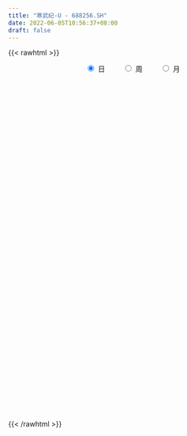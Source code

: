 ```yaml
---
title: "寒武纪-U - 688256.SH"
date: 2022-06-05T10:56:37+08:00
draft: false
---
```

{{< rawhtml >}}
    <div style="text-align: center">
        <label style="padding: 1rem;"><input style="margin-right: .5rem" type="radio" name="period" value="D" checked onclick="period_change(this)">日</label>
        <label style="padding: 1rem;"><input style="margin-right: .5rem" type="radio" name="period" value="W" onclick="period_change(this)">周</label>
        <label style="padding: 1rem;"><input style="margin-right: .5rem" type="radio" name="period" value="M" onclick="period_change(this)">月</label>
    </div>
    <div id="chart" style="height: 700px;"></div> 
    <script type="text/javascript">
        const D_v = [242376.13,175848.95,127018.27,99202.07,113852.55,83388.69,59775.62,54732.6,61808.75,56294.13,69721.66,59089.43,40822.17,50131.07,48537.51,25177.23,22435.43,20281.45,17440.22,16535.98,20562.19,18394.68,19689.58,16340.59,10811.1,20422.84,26476.56,39256.19,32637.07,35135.09,22032.73,15941.61,14696.48,25847.63,34315.03,28282.12,14651.81,22428.34,14548.94,13741.64,15502.97,21914.87,14205.41,30093.37,16299.83,14331.84,10238.86,13194.98,11288.01,8240.78,10276.27,8755.55,6035.38,6987.62,20653.51,12733.04,9564.48,14965.6,12265.07,35739.09,20336.31,25549.78,22442.38,21282.52,12594.69,29218.81,20885.9,17467.69,30452.77,20267.38,20357.23,20865.95,14508.13,23664.22,37004.45,24907.11,18596.47,10089.85,10575.1,15178.48,13862.72,8903.85,7527.89,6598.06,7563.93,8907.71,7338.4,9455.16,6676.04,9071.11,6502.92,11446.97,8249.22,6733.02,6808.11,14693.93,8341.08,6805.22,11217.08,6873.12,5062.69,6474.82,9600.64,7365.11,7971.58,7143.12,8206.54,7530.1,11791.43,18505.11,9415.27,8466.97,9879.86,8975.63,14799.82,10384.67,10810.15,6876.13,13277.75,8258.78,11165.22,28150.53,17419.43,11489.81,14257.5,21516.68,51861.83,27149.13,35698.44,27876.97,19001.47,14777.43,22357.75,12075.2,10891.43,10165.71,12687.37,7471.98,7839.64,10939.78,9540.7,11837.36,7091.91,9428.76,6409.66,7937.49,9471.13,10321.04,18326.65,11013.93,10234.37,7532.58,9349.97,16893.26,17838.38,12536.68,12452.47,20553.02,13633.01,5164.81,6937.99,4843.78,5559.14,3880.41,5418.06,4048.75,2991.95,3404.49,4364.34,2779.87,2537.13,4725.95,6447.78,3961.93,3063.99,3830.48,5162.21,3964.95,3239.53,3212.51,11694.68,8124.13,7605.73,9763.14,5439.86,5179.69,4830.41,5820.32,18034.68,12279.83,8296.1,13945.23,8668.77,8068.21,7258.46,10834.72,5424.31,17452.16,8305.14,7256.76,6895.61,4390.48,5297.86,4269.58,5793.24,6893.05,6246.48,13064.66,8654.27,8777.05,22004.45,10849.44,7597.0,9614.28,10549.54,10551.17,7296.5,11972.69,11072.31,11627.86,11084.23,23019.45,13163.27,13589.2,11870.87,25905.08,25901.74,16825.9,13881.91,17869.96,19137.6,17038.62,14337.84,16949.81,17495.93,9247.95,12594.81,20588.38,15735.32,16456.9,14435.99,9370.24,9663.67,10021.47,40890.74,33505.8,47764.62,50170.08,37971.06,98684.43,48436.42,44103.79,40064.29,43810.34,30316.71,24911.65,78932.7,45131.63,30564.65,29458.74,19898.87,28336.38,34106.18,17343.29,21919.58,15468.85,14508.2,21193.01,20746.89,23921.36,15261.54,41502.95,14317.74,17221.45,23687.33,16226.39,12621.85,20776.52,17111.09,14536.77,17232.07,14064.85,20270.23,15098.06,13118.31,18888.85,12858.68,12023.97,17575.17,11369.7,12249.07,17794.15,11793.51,14957.66,11384.08,11767.55,8898.07,12740.26,15580.3,11460.78,13407.69,20127.42,13195.5,16347.45,18295.92,16237.72,17640.31,39894.87,26541.03,13747.79,19383.23,25363.3,19440.4,14065.02,52337.19,78345.7,33030.32,31017.08,22514.33,27458.78,35007.45,25037.11,23345.53,14378.06,22492.03,17857.11,29334.63,20776.2,97472.61,113968.53,53938.58,42782.74,56734.24,43774.1,38013.34,37664.81,22357.04,25166.91,41101.22,35631.57,77570.66,68019.23,55958.36,33332.11,25598.8,29060.74,37294.91,18551.93,18033.77,20587.15,23410.13,15951.51,15453.64,11593.02,21282.01,28565.28,69344.93,29375.3,21750.79,30394.83,15493.95,12512.97,10171.51,20880.99,22646.66,20547.16,20674.1,20486.21,14677.14,20372.02,22389.05,18887.04,8917.59,16277.36,14869.52,15096.64,14060.3,12176.38,10032.82,7952.97,10025.63,12166.03,12455.06,12530.13,17729.21,28478.51,17991.51,31095.09,23653.1,21718.22,11451.08,11863.37,10913.6,13796.07,55942.4,32391.37,36451.36,28912.64,20262.8,19017.64,12385.91,70702.97,39696.46,33391.41,19098.56,24664.73,17039.05,12603.52,14334.73,21622.43,15119.27,14050.29,11904.47,19414.44,16734.79,12820.62,18046.11,19449.58,18019.62,14889.95,14777.02,15021.61,22197.58,30077.71,16412.67,16283.28,17588.55,13820.23,26103.23,19901.32,22862.2,15866.3,18942.08,22621.37,15844.85,10617.44,14884.06,21983.67,18016.08,13131.29,19683.31,13872.97,13875.28,18294.91,15244.46,22374.74,24946.84,14959.72,19288.29,14361.26,23353.61,26399.91,28274.39,53911.99]
const D_histogram = [0.0,3.9311680912,6.6268334835,7.9768797768,6.947819069,4.2646641205,2.5870293623,1.5087259373,0.7832165167,0.6188509169,0.396675878,-0.7699646782,-1.4177797524,-1.38476398,-2.4105427738,-3.3099741048,-3.8247160978,-4.2362253847,-4.6494442256,-4.6843078522,-4.0725757976,-3.8231080145,-4.0182153325,-4.1586046316,-3.7928400532,-3.7898046577,-4.0611636432,-4.8422343883,-4.631040455,-4.7199573671,-4.7262883788,-4.3213076541,-3.9634665797,-3.2779452363,-2.2808500391,-2.1215201518,-1.9579248,-1.6375015636,-1.4181941438,-0.7931721396,-0.0481975958,0.8517187861,1.3407843644,2.1830960654,2.724795615,2.8181937928,2.6428985707,2.6993029649,2.2957661407,1.8866264578,1.2671227865,1.1867219411,1.0851604681,1.2737678402,2.0800953149,2.3988727064,2.316494484,2.2606015284,2.3090695638,2.994609823,3.3308687733,3.62656434,3.1927727434,2.320406706,1.5301285112,2.0953840524,2.1248345017,1.9888408594,2.0536036566,1.7938647394,1.5814925661,0.9723771951,0.8105618743,0.9912621187,1.5765764092,1.2765347055,0.4012030329,-0.0603014398,-0.4908147233,-1.1334871013,-1.6456724119,-1.9408095673,-1.9823690434,-2.0018838498,-1.9694487792,-1.7976412679,-1.7635579966,-1.8901460034,-1.7937891243,-1.4756945254,-1.1685004583,-0.6633225949,-0.419592536,-0.314539047,-0.1901527899,-0.4362604811,-0.6671182543,-0.7726869687,-0.4720670596,-0.4044279355,-0.3826941966,-0.418079917,-0.3498893406,-0.156376855,0.1626948665,0.1298291416,0.1394552339,-0.0165610799,-0.4302793318,-1.4276607948,-1.8891105167,-1.8049108188,-1.2654133245,-0.7588642861,-0.0061445102,0.3368443082,0.1490032682,0.2812377372,0.760316957,1.0834147922,1.1023541185,1.7465662685,1.8036253264,1.7676403182,1.3840151884,0.7311668778,1.9447298938,2.1387748141,2.8313056961,3.0155838682,2.6337458532,2.2793188401,1.1398673892,0.1902866977,-0.6349759814,-1.3542022592,-1.9349067889,-2.4003188019,-2.4962032087,-2.0070582452,-1.545628835,-0.8899407919,-0.3318248517,-0.1473548831,-0.1502537957,-0.1265077248,-0.388875116,-0.3092205743,0.4031706003,0.8880390544,1.2532750034,1.3249664721,1.2473733771,1.3882281745,1.5016534149,1.5093839269,1.6959104821,1.1288937682,0.3005165793,-0.1996599756,-0.6346538637,-0.9394488989,-0.9064788761,-0.8190961824,-0.9128353606,-1.0971493042,-1.1601451635,-1.0237301437,-1.021140363,-0.970688167,-0.8262132888,-0.5263890573,-0.1105272102,0.0482771988,0.1211293022,0.0785771623,0.086997,-0.0723856909,-0.1861102799,-0.1939938345,-0.6662839986,-0.9062388006,-0.9093447733,-1.0814895832,-1.0162437607,-0.8524497586,-0.7126650167,-0.5566180084,-1.0635461339,-1.3635119088,-1.5627885189,-1.8515108934,-1.9465591018,-2.1073553136,-2.1289265288,-1.6022312174,-1.1981079086,-0.4967858052,-0.0047490672,0.2607678499,0.6059187096,0.7632517818,0.9345522523,1.024363427,1.0675430876,1.199966414,1.2873898661,1.5892564072,1.5587233189,1.7161187541,2.1482586455,2.2591842904,2.1705785576,1.8813032509,1.713253918,1.2974302797,0.9793583894,0.9999258741,0.7086366068,0.6369494131,0.5335412537,0.8835156146,0.9567657982,1.1466640302,1.0358987634,1.3515021353,1.7781505122,1.8842206856,1.796734527,1.7071229116,1.7267521933,1.3312544575,0.5924296873,0.5028712545,0.0260882416,-0.1234624943,-0.1663647843,-0.0893777523,-0.2295343338,-0.6651242099,-1.2749373672,-1.7542223476,-1.8787881814,-2.1173789322,-2.7074953491,-2.9945448377,-2.7940727574,-3.0650043321,-3.0492568745,-2.4488397891,-2.4370417476,-2.1504278662,-1.9678079118,-1.3130074012,-0.9794325348,-0.6065410678,0.2246571853,0.5606580578,0.5635581716,0.5253575005,0.469220743,0.454131281,0.2130838306,0.0965550372,0.0007812019,-0.0571815098,-0.0187148588,0.1318248557,0.2991072578,0.3168230196,0.3240200085,-0.0721612665,-0.2879771671,-0.2741127924,-0.4769611061,-0.475897208,-0.4966058777,-0.2319915866,0.0041091482,0.1365616687,0.3837806197,0.4159590053,0.5500354709,0.5125066439,0.4320358246,0.2500259629,0.0924786976,0.0808421388,-0.085889023,-0.1098744527,-0.1692408154,-0.3028068121,-0.3028801013,-0.3717509739,-0.2591142782,-0.0137754706,0.217669465,0.2478113402,0.3366212128,0.3380794068,0.4013647701,0.3000587794,0.2406157099,0.2597569781,0.1797773045,0.1684506135,0.2099367626,0.4477976416,0.3504435985,0.2649062979,0.3770033125,0.6694175968,0.7771989535,0.8377775176,1.2153205205,1.4594536342,1.3530403438,1.4327335017,1.3561499581,1.2667782175,1.2464936966,1.2217853255,0.9266950705,0.6988535053,0.5311712386,0.4323877252,0.5322293747,0.5197367392,1.0904365038,1.7287861349,1.8130910609,1.6296480706,1.4744645988,1.1630785579,0.6391867482,0.445257875,0.0926849307,-0.1234336018,0.0536994284,0.1354168931,0.4705492885,0.8744007987,0.6063771431,0.2215500604,-0.0317476084,-0.4279326097,-0.9455394431,-1.1653468627,-1.2870670885,-1.4356349254,-1.3353375724,-1.1986950896,-1.0194524275,-1.0018236217,-0.8186505412,-0.4711689813,-0.0135930058,0.1852600293,0.1013377061,-0.1709705949,-0.3284346394,-0.4061897876,-0.3894161502,-0.304450972,-0.4019520603,-0.4271881826,-0.3263377303,-0.3686198469,-0.3820480557,-0.5672694919,-0.8676721816,-1.0751242403,-1.098033974,-1.2051508936,-1.3407308013,-1.4010246761,-1.3037540088,-1.1207015119,-0.9324057165,-0.8206831188,-0.7379669393,-0.5235613471,-0.2264507494,-0.029769135,0.2507144659,0.6150355801,0.82314221,0.7878104856,0.5291152782,0.5218523593,0.4518408915,0.3464164821,0.2828833229,0.323597396,0.7452299141,0.9376425908,1.1075399614,0.9953475572,0.8120677222,0.761105437,0.4876892562,-0.6522202315,-1.3894756357,-1.706819421,-1.7838408775,-1.7997706537,-1.702910988,-1.514217168,-1.3937429453,-1.1908927758,-0.9513503575,-0.7604637952,-0.5521875748,-0.3260788975,-0.1937149382,-0.050662554,-0.0582659544,-0.0659541332,-0.1044127549,-0.0450318571,0.0362866798,0.1161607442,0.0375151638,0.2732591694,0.4531211576,0.5243164752,0.4382351133,0.3075054308,-0.1067091768,-0.4947692757,-0.5080085393,-0.5314398455,-0.2678112129,0.0202181852,0.1858665375,0.3850406648,0.5607242907,0.6454647016,0.7655694926,0.7728018615,0.8405263958,0.8915606847,0.8833923141,0.9348108356,0.960038949,1.0578764122,0.8337524695,0.7131537953,0.6155524192,0.4965118095,0.5452789101,0.6584111348,0.7999877054,1.1020336693]
const D_fast = [0.0,4.913960114,9.2663338772,12.6106001147,13.3184941741,11.7015052557,10.6706278381,9.9695058974,9.439800606,9.4301477354,9.3071416661,7.9480099403,6.945749928,6.6325747054,5.0041602182,3.277235361,1.8063143435,0.3357487104,-1.2398311868,-2.4457717766,-2.8521836714,-3.5584928918,-4.758154043,-5.9381944999,-6.5206399349,-7.4650557038,-8.7517056001,-10.7433349423,-11.6899011227,-12.9588073766,-14.1467104829,-14.8220566718,-15.4550822424,-15.589047208,-15.1621645206,-15.5332146712,-15.8591005195,-15.9480526739,-16.08329379,-15.6565648207,-14.9236396759,-13.8107935975,-12.986531928,-11.5984462107,-10.3755477573,-9.5776011314,-9.0921717107,-8.3609415753,-8.1905368644,-8.1280199329,-8.4307429075,-8.2144632677,-8.0447346237,-7.5376852915,-6.211333988,-5.2928384199,-4.7960930213,-4.2868355948,-3.6611001684,-2.2269074535,-1.0579313099,0.1444053418,0.5088069311,0.2165425702,-0.1912034968,0.8978980575,1.4585571321,1.8197737048,2.3979374161,2.5866646837,2.769665652,2.4036445798,2.4444697275,2.8729855015,3.8524438943,3.8715358671,3.0965049526,2.6199251199,2.0667081556,1.1406640023,0.2170605888,-0.5632789585,-1.1004306954,-1.6204164643,-2.0803435885,-2.3579463941,-2.764752622,-3.3638771296,-3.7159675316,-3.7667965641,-3.7517276116,-3.4123803968,-3.2735484719,-3.2471297448,-3.1702816851,-3.5254544966,-3.9230918333,-4.2218322899,-4.0392291457,-4.0726970055,-4.1466368157,-4.2865425154,-4.3058242741,-4.1514060023,-3.7916605642,-3.7920690036,-3.7475791029,-3.9077356867,-4.4290237715,-5.7833204332,-6.7170477842,-7.0840757911,-6.8609316279,-6.544098661,-5.7929150127,-5.3657151172,-5.5163053402,-5.3137614369,-4.6446029778,-4.0506514446,-3.7561235887,-2.6752698715,-2.1673044821,-1.7613794107,-1.7990007433,-2.2690573345,-0.5693118451,0.1594267787,1.5597840848,2.4979582239,2.7745566722,2.9899593691,2.1354747656,1.2334657484,0.249459074,-0.8083177686,-1.8727489955,-2.938240709,-3.658175918,-3.6707955157,-3.5957733143,-3.1625704692,-2.6874107419,-2.5397794941,-2.5802418556,-2.5881227159,-2.9477088861,-2.945359488,-2.1321756634,-1.4252974456,-0.7467427458,-0.343809659,-0.1095594097,0.3783524312,0.8671910254,1.2522675191,1.8627716949,1.5779784229,0.8247303789,0.27463883,-0.3190185239,-0.8586757839,-1.0523254801,-1.169716832,-1.4916648504,-1.95026612,-2.3032982701,-2.4228157863,-2.6755110964,-2.8677309421,-2.9298093861,-2.7615824189,-2.3733523744,-2.2024786657,-2.0993442368,-2.1222520861,-2.0920829983,-2.269562112,-2.4298142709,-2.4861962841,-3.1250574479,-3.5915719501,-3.8220141162,-4.2645313219,-4.4533464395,-4.502664877,-4.5410463894,-4.5241538832,-5.2969685421,-5.9378122943,-6.5277860341,-7.2793861319,-7.8610741158,-8.548709156,-9.1025120034,-8.9763744963,-8.8717781646,-8.2946525126,-7.8038030414,-7.4730941618,-6.9764636247,-6.628317607,-6.2233790735,-5.877477042,-5.5674116095,-5.1349966797,-4.7257257611,-4.0265451182,-3.6673973766,-3.0809722529,-2.1117677001,-1.4360459827,-0.9820070761,-0.80095657,-0.5406924234,-0.6321584918,-0.7053907848,-0.4348418316,-0.5489719471,-0.4614217875,-0.4314446336,0.139408631,0.4518502642,0.9284145037,1.0766239278,1.7301028335,2.6012888384,3.1784141832,3.5401116563,3.8772807688,4.3285980989,4.2659139775,3.6751966291,3.7113560099,3.2410950574,3.060678698,2.9761852119,3.0308278058,2.8332876408,2.2314167123,1.3028692131,0.3850286458,-0.2092342333,-0.9771697172,-2.2441599713,-3.2798456693,-3.7778917784,-4.8150744361,-5.5616411972,-5.573434059,-6.1708964544,-6.4218895396,-6.7312215632,-6.4046729029,-6.3159561701,-6.0946999701,-5.2073374206,-4.7311720338,-4.587382377,-4.4942436729,-4.4330752447,-4.3346318865,-4.5224083792,-4.6147984133,-4.7103769482,-4.7826350373,-4.748847101,-4.5653511726,-4.3232919561,-4.2263704393,-4.1381684483,-4.5523900399,-4.8402002323,-4.8948640557,-5.2169526459,-5.3348630498,-5.479723189,-5.2731067944,-5.0359787726,-4.869385835,-4.526221729,-4.3900535922,-4.1184682588,-4.0278704248,-4.000332288,-4.119835659,-4.2542632498,-4.245689274,-4.4338926915,-4.4853467344,-4.5870233009,-4.7962910006,-4.8720843152,-5.0338929313,-4.9860348051,-4.7441398651,-4.4582775632,-4.3661828531,-4.1932176773,-4.1072396316,-3.9436130757,-3.9699043715,-3.9691935136,-3.8851130009,-3.9201483484,-3.8893623859,-3.7953920463,-3.4455817568,-3.4553249004,-3.4746356265,-3.2682877837,-2.8085191002,-2.5064380052,-2.2364150617,-1.5550419286,-0.9460454064,-0.7141986109,-0.2763220775,-0.0138681316,0.2134546822,0.5047935855,0.7855315458,0.7221150583,0.6689868695,0.6340974124,0.6434108303,0.8763098235,0.9937513728,1.8370602633,2.9076064281,3.4451841193,3.6691531467,3.8825858245,3.8619694232,3.4978743005,3.4152598961,3.0858581844,2.8388812515,3.0294391388,3.1450108267,3.5977805443,4.2202322541,4.1038028843,3.7743633167,3.5131287458,3.0099605921,2.2559688979,1.7448247626,1.3013377648,0.7938611965,0.5603241564,0.3972928668,0.321672422,0.0888453223,0.0673557676,0.2970450821,0.7512228062,0.9963908486,0.937802952,0.6227520022,0.3831792979,0.2038767028,0.1232963026,0.1321487378,-0.0658403656,-0.1978735335,-0.1786075138,-0.3130445921,-0.4219848149,-0.749023624,-1.2663443591,-1.7425774779,-2.0399957051,-2.4484003481,-2.9191629561,-3.3297129999,-3.5583808348,-3.6555037159,-3.7003093496,-3.7937575316,-3.8955330869,-3.8120178316,-3.5715199211,-3.3822805905,-3.0391183732,-2.5210383639,-2.1071461816,-1.9455252845,-2.0719416724,-1.9487415015,-1.9057927464,-1.9246130352,-1.9174253637,-1.7958119417,-1.187871945,-0.7610486206,-0.3142662597,-0.1776217745,-0.157884679,-0.018570605,-0.1700644717,-1.4730290172,-2.5576533305,-3.301701971,-3.8246836469,-4.2905560865,-4.6194241678,-4.8092846398,-5.0372461534,-5.1321191779,-5.1304143489,-5.1296437354,-5.0594144087,-4.9148254558,-4.830890231,-4.7005034854,-4.7226733743,-4.7468500864,-4.8114118969,-4.7632889633,-4.6728987565,-4.563984506,-4.6332512955,-4.3291924975,-4.03605022,-3.8337757835,-3.8102983671,-3.8641516919,-4.3050435937,-4.8167960115,-4.9570374099,-5.1133286775,-4.9166528481,-4.6235689037,-4.4114539171,-4.1160196236,-3.800154925,-3.5540483387,-3.2425511746,-3.0421183403,-2.7642622071,-2.490337747,-2.277658039,-1.9925368087,-1.727298958,-1.3649923917,-1.3806782171,-1.3229884425,-1.2667017137,-1.2616143711,-1.0765275429,-0.7987925346,-0.4572190376,0.1203353437]
const D_slow = [0.0,0.9827920228,2.6395003937,4.6337203379,6.3706751051,7.4368411352,8.0835984758,8.4607799601,8.6565840893,8.8112968185,8.910465788,8.7179746185,8.3635296804,8.0173386854,7.414702992,6.5872094658,5.6310304413,4.5719740951,3.4096130387,2.2385360757,1.2203921263,0.2646151227,-0.7399387105,-1.7795898684,-2.7277998817,-3.6752510461,-4.6905419569,-5.901100554,-7.0588606677,-8.2388500095,-9.4204221042,-10.5007490177,-11.4916156627,-12.3111019717,-12.8813144815,-13.4116945194,-13.9011757195,-14.3105511103,-14.6650996463,-14.8633926812,-14.8754420801,-14.6625123836,-14.3273162925,-13.7815422761,-13.1003433724,-12.3957949242,-11.7350702815,-11.0602445403,-10.4863030051,-10.0146463907,-9.697865694,-9.4011852088,-9.1298950917,-8.8114531317,-8.291429303,-7.6917111263,-7.1125875053,-6.5474371232,-5.9701697323,-5.2215172765,-4.3888000832,-3.4821589982,-2.6839658124,-2.1038641358,-1.721332008,-1.1974859949,-0.6662773695,-0.1690671547,0.3443337595,0.7927999443,1.1881730858,1.4312673846,1.6339078532,1.8817233829,2.2758674852,2.5950011615,2.6953019198,2.6802265598,2.557522879,2.2741511036,1.8627330007,1.3775306088,0.881938348,0.3814673855,-0.1108948093,-0.5603051262,-1.0011946254,-1.4737311262,-1.9221784073,-2.2911020387,-2.5832271533,-2.749057802,-2.853955936,-2.9325906977,-2.9801288952,-3.0891940155,-3.255973579,-3.4491453212,-3.5671620861,-3.66826907,-3.7639426191,-3.8684625984,-3.9559349335,-3.9950291473,-3.9543554307,-3.9218981453,-3.8870343368,-3.8911746068,-3.9987444397,-4.3556596384,-4.8279372676,-5.2791649723,-5.5955183034,-5.7852343749,-5.7867705025,-5.7025594254,-5.6653086084,-5.5949991741,-5.4049199348,-5.1340662368,-4.8584777072,-4.42183614,-3.9709298084,-3.5290197289,-3.1830159318,-3.0002242123,-2.5140417389,-1.9793480354,-1.2715216113,-0.5176256443,0.140810819,0.710640529,0.9956073764,1.0431790508,0.8844350554,0.5458844906,0.0621577934,-0.5379219071,-1.1619727093,-1.6637372706,-2.0501444793,-2.2726296773,-2.3555858902,-2.392424611,-2.4299880599,-2.4616149911,-2.5588337701,-2.6361389137,-2.5353462636,-2.3133365,-2.0000177492,-1.6687761311,-1.3569327869,-1.0098757432,-0.6344623895,-0.2571164078,0.1668612127,0.4490846548,0.5242137996,0.4742988057,0.3156353398,0.080773115,-0.145846604,-0.3506206496,-0.5788294898,-0.8531168158,-1.1431531067,-1.3990856426,-1.6543707334,-1.8970427751,-2.1035960973,-2.2351933616,-2.2628251642,-2.2507558645,-2.2204735389,-2.2008292484,-2.1790799984,-2.1971764211,-2.2437039911,-2.2922024497,-2.4587734493,-2.6853331495,-2.9126693428,-3.1830417386,-3.4371026788,-3.6502151184,-3.8283813726,-3.9675358747,-4.2334224082,-4.5743003854,-4.9649975152,-5.4278752385,-5.9145150139,-6.4413538424,-6.9735854746,-7.3741432789,-7.6736702561,-7.7978667074,-7.7990539742,-7.7338620117,-7.5823823343,-7.3915693889,-7.1579313258,-6.901840469,-6.6349546971,-6.3349630936,-6.0131156271,-5.6158015253,-5.2261206956,-4.7970910071,-4.2600263457,-3.6952302731,-3.1525856337,-2.6822598209,-2.2539463414,-1.9295887715,-1.6847491742,-1.4347677057,-1.257608554,-1.0983712007,-0.9649858872,-0.7441069836,-0.504915534,-0.2182495265,0.0407251644,0.3786006982,0.8231383262,1.2941934976,1.7433771294,2.1701578573,2.6018459056,2.93465952,3.0827669418,3.2084847554,3.2150068158,3.1841411923,3.1425499962,3.1202055581,3.0628219746,2.8965409222,2.5778065804,2.1392509934,1.6695539481,1.140209215,0.4633353778,-0.2853008317,-0.983819021,-1.750070104,-2.5123843227,-3.1245942699,-3.7338547068,-4.2714616734,-4.7634136513,-5.0916655016,-5.3365236353,-5.4881589023,-5.431994606,-5.2918300915,-5.1509405486,-5.0196011735,-4.9022959877,-4.7887631675,-4.7354922098,-4.7113534505,-4.7111581501,-4.7254535275,-4.7301322422,-4.6971760283,-4.6223992138,-4.5431934589,-4.4621884568,-4.4802287734,-4.5522230652,-4.6207512633,-4.7399915398,-4.8589658418,-4.9831173112,-5.0411152079,-5.0400879208,-5.0059475037,-4.9100023487,-4.8060125974,-4.6685037297,-4.5403770687,-4.4323681126,-4.3698616219,-4.3467419475,-4.3265314128,-4.3480036685,-4.3754722817,-4.4177824855,-4.4934841886,-4.5692042139,-4.6621419574,-4.7269205269,-4.7303643945,-4.6759470283,-4.6139941933,-4.5298388901,-4.4453190384,-4.3449778458,-4.269963151,-4.2098092235,-4.144869979,-4.0999256529,-4.0578129995,-4.0053288088,-3.8933793984,-3.8057684988,-3.7395419244,-3.6452910962,-3.477936697,-3.2836369586,-3.0741925793,-2.7703624491,-2.4054990406,-2.0672389546,-1.7090555792,-1.3700180897,-1.0533235353,-0.7417001112,-0.4362537798,-0.2045800122,-0.0298666358,0.1029261738,0.2110231051,0.3440804488,0.4740146336,0.7466237595,1.1788202933,1.6320930585,2.0395050761,2.4081212258,2.6988908653,2.8586875523,2.9700020211,2.9931732537,2.9623148533,2.9757397104,3.0095939337,3.1272312558,3.3458314555,3.4974257412,3.5528132563,3.5448763542,3.4378932018,3.201508341,2.9101716253,2.5884048532,2.2294961219,1.8956617288,1.5959879564,1.3411248495,1.0906689441,0.8860063088,0.7682140635,0.764815812,0.8111308193,0.8364652459,0.7937225971,0.7116139373,0.6100664904,0.5127124528,0.4365997098,0.3361116947,0.2293146491,0.1477302165,0.0555752548,-0.0399367592,-0.1817541321,-0.3986721775,-0.6674532376,-0.9419617311,-1.2432494545,-1.5784321548,-1.9286883238,-2.254626826,-2.534802204,-2.7679036331,-2.9730744128,-3.1575661476,-3.2884564844,-3.3450691718,-3.3525114555,-3.2898328391,-3.136073944,-2.9302883915,-2.7333357701,-2.6010569506,-2.4705938608,-2.3576336379,-2.2710295174,-2.2003086866,-2.1194093376,-1.9331018591,-1.6986912114,-1.4218062211,-1.1729693318,-0.9699524012,-0.779676042,-0.6577537279,-0.8208087858,-1.1681776947,-1.59488255,-2.0408427694,-2.4907854328,-2.9165131798,-3.2950674718,-3.6435032081,-3.9412264021,-4.1790639914,-4.3691799402,-4.5072268339,-4.5887465583,-4.6371752928,-4.6498409314,-4.6644074199,-4.6808959532,-4.706999142,-4.7182571062,-4.7091854363,-4.6801452502,-4.6707664593,-4.6024516669,-4.4891713775,-4.3580922587,-4.2485334804,-4.1716571227,-4.1983344169,-4.3220267358,-4.4490288706,-4.581888832,-4.6488416352,-4.6437870889,-4.5973204546,-4.5010602884,-4.3608792157,-4.1995130403,-4.0081206672,-3.8149202018,-3.6047886029,-3.3818984317,-3.1610503532,-2.9273476443,-2.687337907,-2.4228688039,-2.2144306866,-2.0361422378,-1.882254133,-1.7581261806,-1.6218064531,-1.4572036694,-1.257206743,-0.9816983257]
const D_data = [['2020-07-20', 250.0, 212.4, 205.6, 295.0],['2020-07-21', 208.0, 274.0, 202.0, 285.6],['2020-07-22', 260.0, 281.0, 257.77, 284.33],['2020-07-23', 274.92, 281.5, 268.0, 297.77],['2020-07-24', 273.0, 259.33, 240.44, 276.0],['2020-07-27', 252.28, 234.01, 227.94, 257.9],['2020-07-28', 236.0, 238.64, 227.5, 243.8],['2020-07-29', 234.53, 241.5, 229.66, 245.78],['2020-07-30', 240.0, 243.17, 236.36, 254.99],['2020-07-31', 238.01, 249.6, 237.1, 255.55],['2020-08-03', 250.01, 249.5, 247.01, 257.88],['2020-08-04', 250.97, 235.0, 232.99, 252.88],['2020-08-05', 246.0, 236.92, 236.79, 246.0],['2020-08-06', 233.96, 243.83, 231.8, 247.45],['2020-08-07', 240.98, 227.44, 223.37, 240.98],['2020-08-10', 219.99, 222.5, 218.0, 225.89],['2020-08-11', 220.88, 221.49, 219.1, 226.3],['2020-08-12', 220.33, 217.76, 213.5, 222.0],['2020-08-13', 219.0, 212.5, 212.0, 219.6],['2020-08-14', 212.33, 212.68, 207.5, 213.9],['2020-08-17', 213.0, 219.08, 209.68, 219.8],['2020-08-18', 219.18, 213.81, 212.3, 219.18],['2020-08-19', 213.88, 205.2, 204.87, 214.5],['2020-08-20', 204.0, 201.51, 200.11, 207.27],['2020-08-21', 202.5, 204.95, 201.11, 205.62],['2020-08-24', 206.3, 197.9, 196.5, 207.84],['2020-08-25', 198.38, 189.98, 189.66, 199.88],['2020-08-26', 189.66, 176.4, 173.51, 190.92],['2020-08-27', 177.2, 182.56, 170.51, 188.87],['2020-08-28', 177.73, 174.28, 168.02, 177.88],['2020-08-31', 173.0, 170.0, 170.0, 177.2],['2020-09-01', 170.21, 171.18, 169.03, 173.8],['2020-09-02', 170.99, 167.76, 167.12, 172.35],['2020-09-03', 167.9, 170.09, 164.28, 172.56],['2020-09-04', 166.78, 174.53, 166.78, 182.3],['2020-09-07', 170.4, 163.52, 163.52, 172.8],['2020-09-08', 163.51, 160.86, 160.01, 163.51],['2020-09-09', 159.0, 160.68, 155.0, 165.9],['2020-09-10', 162.0, 157.58, 157.33, 165.77],['2020-09-11', 158.07, 161.96, 155.55, 162.89],['2020-09-14', 164.0, 164.72, 163.0, 167.5],['2020-09-15', 163.5, 169.34, 161.26, 170.87],['2020-09-16', 167.0, 166.77, 165.39, 170.55],['2020-09-17', 166.76, 174.22, 163.78, 178.0],['2020-09-18', 173.0, 174.26, 172.01, 176.5],['2020-09-21', 173.99, 170.77, 169.5, 176.88],['2020-09-22', 169.98, 167.65, 166.68, 170.71],['2020-09-23', 168.03, 170.75, 167.04, 172.9],['2020-09-24', 169.0, 164.51, 164.01, 170.67],['2020-09-25', 165.0, 162.45, 161.52, 165.77],['2020-09-28', 162.45, 156.88, 156.5, 163.42],['2020-09-29', 157.9, 161.36, 157.02, 162.58],['2020-09-30', 162.11, 160.19, 159.8, 163.5],['2020-10-09', 164.0, 163.73, 163.07, 164.98],['2020-10-12', 164.94, 174.3, 164.03, 175.65],['2020-10-13', 174.3, 171.9, 170.66, 174.3],['2020-10-14', 171.0, 168.35, 168.28, 172.74],['2020-10-15', 167.98, 169.17, 167.69, 175.0],['2020-10-16', 170.49, 171.4, 170.0, 173.98],['2020-10-19', 172.2, 182.71, 172.2, 186.37],['2020-10-20', 181.45, 182.96, 178.53, 185.88],['2020-10-21', 182.69, 186.4, 178.3, 187.01],['2020-10-22', 186.0, 179.18, 179.08, 189.98],['2020-10-23', 179.51, 172.01, 172.01, 180.2],['2020-10-26', 170.02, 169.8, 166.56, 172.9],['2020-10-27', 169.88, 187.43, 168.88, 190.39],['2020-10-28', 187.0, 183.89, 182.72, 190.04],['2020-10-29', 181.02, 183.12, 181.0, 186.82],['2020-10-30', 183.43, 187.08, 183.43, 193.88],['2020-11-02', 187.01, 184.11, 181.08, 193.38],['2020-11-03', 185.95, 184.92, 183.03, 190.66],['2020-11-04', 186.0, 178.93, 178.0, 187.93],['2020-11-05', 182.0, 183.38, 179.13, 184.63],['2020-11-06', 183.3, 188.7, 182.66, 192.15],['2020-11-09', 190.02, 197.18, 190.0, 202.99],['2020-11-10', 193.22, 188.35, 187.5, 193.22],['2020-11-11', 186.0, 179.0, 179.0, 188.29],['2020-11-12', 181.0, 181.08, 179.51, 183.68],['2020-11-13', 180.0, 179.2, 175.8, 181.79],['2020-11-16', 179.58, 173.32, 172.51, 182.18],['2020-11-17', 174.0, 171.0, 167.11, 175.0],['2020-11-18', 170.77, 170.32, 168.08, 172.99],['2020-11-19', 169.0, 171.17, 166.71, 172.5],['2020-11-20', 171.5, 169.77, 169.47, 173.3],['2020-11-23', 168.65, 168.88, 166.78, 170.67],['2020-11-24', 168.88, 169.62, 168.66, 172.84],['2020-11-25', 169.62, 166.91, 166.81, 170.31],['2020-11-26', 166.92, 163.0, 162.82, 168.37],['2020-11-27', 162.0, 163.99, 161.24, 164.78],['2020-11-30', 165.0, 166.28, 164.1, 168.66],['2020-12-01', 165.03, 166.43, 165.03, 167.78],['2020-12-02', 166.76, 170.0, 166.76, 171.69],['2020-12-03', 168.9, 167.92, 167.01, 169.99],['2020-12-04', 167.99, 166.42, 166.01, 169.85],['2020-12-07', 168.36, 166.66, 166.55, 170.89],['2020-12-08', 166.1, 161.0, 160.0, 168.5],['2020-12-09', 161.0, 159.0, 158.33, 162.45],['2020-12-10', 159.12, 158.6, 158.19, 161.83],['2020-12-11', 162.0, 163.22, 160.3, 165.0],['2020-12-14', 162.0, 160.43, 159.0, 163.0],['2020-12-15', 160.5, 159.25, 158.84, 160.96],['2020-12-16', 159.25, 157.63, 157.01, 159.6],['2020-12-17', 156.13, 158.15, 154.1, 158.51],['2020-12-18', 159.68, 159.66, 158.69, 162.5],['2020-12-21', 160.5, 162.06, 157.66, 163.6],['2020-12-22', 162.0, 157.98, 157.58, 163.5],['2020-12-23', 156.56, 158.0, 155.17, 159.94],['2020-12-24', 158.0, 155.02, 154.55, 159.77],['2020-12-25', 154.99, 149.5, 149.48, 155.9],['2020-12-28', 149.29, 137.01, 137.0, 149.5],['2020-12-29', 136.96, 137.78, 136.08, 140.51],['2020-12-30', 139.49, 141.39, 138.0, 144.0],['2020-12-31', 141.3, 146.78, 140.8, 147.2],['2021-01-04', 146.78, 147.58, 145.0, 149.0],['2021-01-05', 146.88, 152.95, 146.44, 154.49],['2021-01-06', 151.01, 150.1, 149.11, 156.0],['2021-01-07', 149.78, 143.25, 141.51, 149.98],['2021-01-08', 143.9, 146.48, 142.0, 147.46],['2021-01-11', 145.51, 152.12, 145.4, 155.99],['2021-01-12', 150.59, 152.33, 149.5, 154.43],['2021-01-13', 151.93, 149.61, 147.1, 153.55],['2021-01-14', 147.6, 159.73, 147.6, 163.96],['2021-01-15', 159.0, 155.1, 153.96, 162.5],['2021-01-18', 154.0, 154.89, 151.0, 158.5],['2021-01-19', 153.35, 150.18, 150.06, 158.96],['2021-01-20', 148.3, 144.4, 143.43, 149.08],['2021-01-21', 151.0, 170.0, 151.0, 172.0],['2021-01-22', 166.1, 162.36, 161.8, 169.0],['2021-01-25', 161.2, 172.78, 158.48, 174.75],['2021-01-26', 172.4, 171.01, 170.4, 180.79],['2021-01-27', 171.72, 165.62, 163.71, 175.09],['2021-01-28', 161.1, 166.0, 161.1, 172.24],['2021-01-29', 166.59, 153.6, 152.0, 167.99],['2021-02-01', 150.5, 150.99, 149.35, 156.54],['2021-02-02', 151.99, 147.69, 147.09, 152.5],['2021-02-03', 147.44, 144.13, 144.1, 149.97],['2021-02-04', 143.94, 141.06, 138.28, 145.75],['2021-02-05', 141.34, 137.89, 137.81, 143.6],['2021-02-08', 138.0, 138.91, 136.12, 139.88],['2021-02-09', 138.91, 145.3, 138.91, 148.0],['2021-02-10', 147.5, 145.84, 143.6, 147.5],['2021-02-18', 146.0, 150.02, 146.0, 152.85],['2021-02-19', 149.49, 151.27, 147.02, 151.55],['2021-02-22', 151.25, 148.07, 148.0, 154.9],['2021-02-23', 147.46, 145.75, 145.02, 148.71],['2021-02-24', 145.77, 145.68, 145.21, 149.93],['2021-02-25', 146.0, 140.88, 140.31, 147.46],['2021-02-26', 138.93, 144.02, 137.19, 145.0],['2021-03-01', 144.8, 153.77, 144.02, 154.89],['2021-03-02', 154.31, 154.34, 151.69, 156.36],['2021-03-03', 152.8, 155.7, 150.21, 157.89],['2021-03-04', 154.49, 153.98, 152.85, 157.98],['2021-03-05', 152.14, 152.91, 147.8, 154.22],['2021-03-08', 154.0, 156.71, 151.3, 158.68],['2021-03-09', 154.87, 158.1, 149.0, 163.96],['2021-03-10', 162.9, 158.25, 157.62, 163.9],['2021-03-11', 157.5, 162.3, 155.12, 163.79],['2021-03-12', 161.5, 153.0, 153.0, 167.77],['2021-03-15', 150.28, 146.58, 146.0, 152.9],['2021-03-16', 148.9, 147.2, 145.72, 149.5],['2021-03-17', 146.0, 145.2, 144.45, 149.4],['2021-03-18', 144.6, 144.22, 144.1, 146.38],['2021-03-19', 144.79, 146.97, 141.36, 146.97],['2021-03-22', 146.7, 147.25, 145.2, 148.18],['2021-03-23', 147.22, 144.2, 143.01, 149.69],['2021-03-24', 143.1, 141.4, 141.26, 144.7],['2021-03-25', 141.05, 141.2, 140.31, 142.88],['2021-03-26', 142.01, 142.84, 141.34, 143.25],['2021-03-29', 143.0, 140.5, 140.3, 143.96],['2021-03-30', 139.5, 140.19, 139.5, 141.58],['2021-03-31', 140.08, 140.89, 139.28, 141.39],['2021-04-01', 141.55, 143.19, 141.42, 145.18],['2021-04-02', 144.69, 146.01, 143.55, 148.0],['2021-04-06', 147.0, 144.0, 143.67, 147.3],['2021-04-07', 144.24, 143.3, 142.01, 144.24],['2021-04-08', 143.27, 141.7, 141.68, 144.8],['2021-04-09', 141.41, 142.0, 139.86, 142.0],['2021-04-12', 141.99, 139.18, 139.02, 142.75],['2021-04-13', 138.38, 138.59, 138.11, 139.83],['2021-04-14', 138.59, 139.11, 138.31, 140.56],['2021-04-15', 138.96, 131.3, 127.0, 138.96],['2021-04-16', 131.0, 131.28, 127.8, 131.98],['2021-04-19', 131.39, 132.46, 129.67, 133.25],['2021-04-20', 132.5, 128.63, 128.56, 132.54],['2021-04-21', 128.0, 130.0, 127.8, 131.53],['2021-04-22', 129.99, 130.6, 129.55, 131.48],['2021-04-23', 130.0, 129.96, 129.38, 131.87],['2021-04-26', 130.0, 129.9, 128.91, 132.18],['2021-04-27', 128.81, 119.4, 119.21, 128.81],['2021-04-28', 120.51, 118.2, 116.58, 120.6],['2021-04-29', 117.5, 116.25, 116.02, 120.47],['2021-04-30', 116.75, 111.69, 111.11, 116.75],['2021-05-06', 112.39, 110.74, 109.5, 112.39],['2021-05-07', 110.83, 106.71, 106.66, 111.48],['2021-05-10', 106.8, 105.3, 104.65, 108.3],['2021-05-11', 105.81, 111.02, 105.48, 113.0],['2021-05-12', 110.77, 109.81, 107.84, 111.81],['2021-05-13', 109.66, 114.75, 109.0, 120.42],['2021-05-14', 113.0, 114.05, 112.3, 114.5],['2021-05-17', 113.56, 112.26, 112.22, 115.9],['2021-05-18', 114.5, 114.17, 113.0, 116.19],['2021-05-19', 113.17, 112.66, 112.0, 114.5],['2021-05-20', 113.0, 113.37, 112.69, 116.39],['2021-05-21', 113.36, 112.84, 112.43, 114.46],['2021-05-24', 112.08, 112.49, 110.05, 113.02],['2021-05-25', 112.0, 114.07, 112.0, 114.68],['2021-05-26', 114.43, 114.22, 114.05, 116.0],['2021-05-27', 114.0, 118.29, 113.41, 119.39],['2021-05-28', 117.7, 115.35, 115.04, 117.7],['2021-05-31', 115.88, 118.65, 115.8, 118.86],['2021-06-01', 119.58, 124.6, 119.58, 127.71],['2021-06-02', 122.8, 123.25, 121.81, 125.46],['2021-06-03', 124.25, 122.1, 121.0, 124.59],['2021-06-04', 121.79, 119.77, 119.21, 123.66],['2021-06-07', 121.0, 121.14, 120.5, 125.76],['2021-06-08', 120.7, 117.36, 116.7, 120.95],['2021-06-09', 118.0, 117.25, 117.03, 119.72],['2021-06-10', 118.01, 121.26, 116.78, 122.0],['2021-06-11', 121.81, 117.11, 116.93, 121.88],['2021-06-15', 117.0, 119.25, 115.99, 121.38],['2021-06-16', 119.2, 118.7, 117.88, 123.38],['2021-06-17', 118.71, 125.5, 117.7, 127.99],['2021-06-18', 124.32, 123.83, 123.11, 126.5],['2021-06-21', 124.0, 126.8, 123.0, 128.55],['2021-06-22', 127.01, 124.11, 123.8, 128.5],['2021-06-23', 125.26, 131.0, 125.0, 133.87],['2021-06-24', 129.36, 135.75, 129.2, 138.88],['2021-06-25', 135.77, 134.8, 131.81, 137.18],['2021-06-28', 133.5, 134.12, 132.36, 136.78],['2021-06-29', 135.03, 135.3, 132.53, 139.3],['2021-06-30', 135.7, 138.2, 133.8, 139.95],['2021-07-01', 137.15, 133.6, 133.11, 138.2],['2021-07-02', 132.82, 127.42, 127.2, 134.39],['2021-07-05', 128.08, 134.2, 128.08, 134.78],['2021-07-06', 134.2, 128.48, 126.66, 135.88],['2021-07-07', 127.43, 131.3, 127.18, 131.49],['2021-07-08', 132.18, 132.45, 129.7, 134.2],['2021-07-09', 133.94, 134.39, 133.39, 138.5],['2021-07-12', 134.01, 131.81, 129.0, 134.01],['2021-07-13', 131.8, 126.61, 126.51, 132.68],['2021-07-14', 126.65, 121.2, 121.19, 127.1],['2021-07-15', 121.0, 119.0, 117.82, 121.56],['2021-07-16', 121.66, 120.62, 120.25, 123.99],['2021-07-19', 122.59, 116.8, 116.56, 122.61],['2021-07-20', 112.0, 108.32, 106.6, 113.0],['2021-07-21', 108.91, 107.46, 107.28, 109.08],['2021-07-22', 108.17, 110.92, 105.38, 111.2],['2021-07-23', 106.6, 102.27, 101.12, 107.01],['2021-07-26', 100.99, 102.41, 97.0, 103.64],['2021-07-27', 102.0, 108.8, 101.02, 119.6],['2021-07-28', 106.65, 100.63, 99.9, 107.98],['2021-07-29', 102.88, 102.47, 100.18, 105.88],['2021-07-30', 98.0, 100.14, 97.5, 104.02],['2021-08-02', 99.87, 106.31, 98.15, 106.66],['2021-08-03', 106.12, 103.3, 102.42, 107.86],['2021-08-04', 102.99, 104.3, 102.97, 106.21],['2021-08-05', 103.0, 112.38, 100.79, 118.97],['2021-08-06', 112.8, 108.89, 107.72, 116.55],['2021-08-09', 105.86, 105.34, 104.0, 106.88],['2021-08-10', 105.33, 104.44, 102.9, 106.68],['2021-08-11', 104.0, 103.65, 102.56, 104.9],['2021-08-12', 102.2, 103.65, 101.91, 106.31],['2021-08-13', 103.0, 99.71, 99.5, 103.0],['2021-08-16', 99.35, 99.75, 98.3, 101.78],['2021-08-17', 99.75, 98.8, 98.8, 102.32],['2021-08-18', 98.39, 98.16, 97.81, 99.53],['2021-08-19', 97.98, 98.61, 97.85, 100.5],['2021-08-20', 99.47, 99.9, 98.5, 101.18],['2021-08-23', 100.05, 100.48, 98.33, 100.88],['2021-08-24', 100.9, 98.7, 98.58, 100.9],['2021-08-25', 99.5, 98.25, 97.6, 99.53],['2021-08-26', 98.2, 91.6, 91.6, 98.88],['2021-08-27', 91.41, 91.41, 90.8, 92.5],['2021-08-30', 91.28, 92.86, 91.02, 94.78],['2021-08-31', 92.06, 88.66, 87.29, 92.75],['2021-09-01', 88.66, 89.6, 86.89, 89.82],['2021-09-02', 89.26, 88.18, 87.63, 89.85],['2021-09-03', 88.4, 91.41, 88.19, 94.35],['2021-09-06', 90.89, 91.6, 90.01, 93.22],['2021-09-07', 91.32, 90.64, 90.04, 92.3],['2021-09-08', 90.65, 92.61, 90.48, 92.96],['2021-09-09', 92.55, 90.3, 90.18, 92.55],['2021-09-10', 90.3, 91.74, 89.51, 92.69],['2021-09-13', 91.5, 89.62, 89.35, 91.5],['2021-09-14', 89.6, 88.5, 88.36, 90.36],['2021-09-15', 88.31, 86.16, 85.81, 89.03],['2021-09-16', 86.2, 85.06, 85.02, 86.88],['2021-09-17', 85.8, 85.88, 84.63, 86.14],['2021-09-22', 84.77, 82.83, 82.35, 84.92],['2021-09-23', 82.68, 83.4, 82.36, 84.45],['2021-09-24', 83.45, 81.99, 81.87, 84.3],['2021-09-27', 82.64, 79.71, 79.3, 83.5],['2021-09-28', 79.91, 80.13, 78.82, 81.75],['2021-09-29', 79.52, 78.15, 77.88, 80.0],['2021-09-30', 78.79, 79.62, 78.19, 80.6],['2021-10-08', 79.5, 81.47, 79.5, 82.77],['2021-10-11', 81.99, 82.0, 81.21, 82.37],['2021-10-12', 81.1, 79.71, 78.79, 81.81],['2021-10-13', 79.9, 80.35, 79.5, 82.13],['2021-10-14', 79.65, 79.13, 79.03, 80.2],['2021-10-15', 79.14, 79.75, 78.54, 80.7],['2021-10-18', 79.75, 77.25, 76.5, 79.75],['2021-10-19', 77.18, 76.95, 76.31, 77.68],['2021-10-20', 77.4, 77.43, 77.11, 78.75],['2021-10-21', 77.3, 75.61, 75.51, 77.47],['2021-10-22', 76.46, 75.78, 75.61, 76.93],['2021-10-25', 75.45, 76.1, 73.88, 76.23],['2021-10-26', 76.0, 79.02, 75.72, 81.18],['2021-10-27', 78.2, 74.97, 74.35, 79.59],['2021-10-28', 74.79, 74.33, 73.9, 76.33],['2021-10-29', 74.42, 76.61, 74.34, 77.89],['2021-11-01', 76.0, 79.88, 74.87, 80.2],['2021-11-02', 79.86, 78.75, 78.15, 81.0],['2021-11-03', 78.61, 78.81, 78.21, 80.48],['2021-11-04', 83.0, 84.38, 81.7, 86.88],['2021-11-05', 85.89, 85.1, 84.59, 90.9],['2021-11-08', 83.98, 81.89, 81.63, 84.67],['2021-11-09', 81.5, 85.0, 81.35, 86.5],['2021-11-10', 84.51, 83.95, 82.97, 86.0],['2021-11-11', 83.98, 84.22, 82.77, 85.65],['2021-11-12', 85.5, 85.67, 84.5, 88.7],['2021-11-15', 85.68, 86.4, 85.56, 88.13],['2021-11-16', 86.1, 82.96, 82.85, 86.7],['2021-11-17', 82.7, 83.02, 82.62, 84.09],['2021-11-18', 83.98, 83.2, 82.8, 85.77],['2021-11-19', 83.35, 83.75, 82.5, 84.74],['2021-11-22', 83.61, 86.67, 83.02, 86.83],['2021-11-23', 85.99, 85.98, 85.5, 87.27],['2021-11-24', 85.7, 95.54, 85.41, 95.81],['2021-11-25', 95.0, 100.94, 94.1, 103.58],['2021-11-26', 99.49, 97.58, 97.55, 102.0],['2021-11-29', 96.61, 95.6, 93.66, 96.8],['2021-11-30', 96.65, 96.6, 96.6, 100.5],['2021-12-01', 98.33, 94.8, 94.49, 99.1],['2021-12-02', 94.46, 90.99, 90.8, 95.58],['2021-12-03', 90.97, 94.03, 90.61, 95.97],['2021-12-06', 93.65, 91.2, 91.02, 93.95],['2021-12-07', 91.2, 91.78, 89.4, 92.4],['2021-12-08', 92.26, 97.0, 92.26, 97.1],['2021-12-09', 96.34, 97.01, 95.49, 98.25],['2021-12-10', 97.0, 102.0, 96.5, 102.68],['2021-12-13', 102.0, 105.87, 101.01, 106.7],['2021-12-14', 105.87, 98.9, 98.82, 105.97],['2021-12-15', 99.5, 96.5, 96.28, 100.0],['2021-12-16', 97.88, 97.0, 96.11, 98.46],['2021-12-17', 96.6, 93.76, 93.56, 96.8],['2021-12-20', 93.0, 89.68, 89.35, 94.7],['2021-12-21', 90.1, 91.0, 89.7, 91.43],['2021-12-22', 91.1, 90.71, 90.01, 91.35],['2021-12-23', 90.02, 88.89, 88.5, 90.69],['2021-12-24', 89.2, 91.06, 88.3, 91.7],['2021-12-27', 90.77, 91.39, 89.45, 92.22],['2021-12-28', 91.49, 92.1, 89.99, 92.65],['2021-12-29', 91.1, 89.97, 89.82, 91.68],['2021-12-30', 89.88, 92.0, 89.58, 92.5],['2021-12-31', 91.57, 95.1, 91.57, 96.6],['2022-01-04', 102.0, 98.58, 98.15, 105.5],['2022-01-05', 97.0, 97.3, 95.13, 99.44],['2022-01-06', 96.95, 94.3, 93.6, 96.95],['2022-01-07', 95.57, 91.06, 90.9, 97.38],['2022-01-10', 90.98, 91.24, 89.01, 92.15],['2022-01-11', 90.06, 91.4, 90.06, 92.45],['2022-01-12', 91.43, 92.18, 90.82, 92.5],['2022-01-13', 92.78, 93.1, 91.99, 95.66],['2022-01-14', 92.0, 90.55, 89.86, 94.46],['2022-01-17', 90.55, 90.83, 89.89, 91.75],['2022-01-18', 90.37, 92.34, 90.08, 94.88],['2022-01-19', 92.04, 90.44, 89.13, 92.5],['2022-01-20', 90.46, 90.35, 89.79, 91.96],['2022-01-21', 90.0, 87.26, 86.28, 90.0],['2022-01-24', 86.41, 83.88, 83.52, 86.47],['2022-01-25', 83.88, 82.81, 81.73, 84.6],['2022-01-26', 82.82, 83.51, 82.25, 84.07],['2022-01-27', 84.0, 81.02, 81.02, 84.0],['2022-01-28', 81.99, 78.78, 78.68, 82.3],['2022-02-07', 80.0, 77.84, 77.3, 80.3],['2022-02-08', 77.19, 78.53, 77.19, 79.5],['2022-02-09', 78.48, 79.05, 78.48, 80.35],['2022-02-10', 78.53, 78.92, 78.53, 79.48],['2022-02-11', 78.03, 77.66, 77.3, 78.91],['2022-02-14', 76.61, 76.76, 75.32, 77.6],['2022-02-15', 77.45, 78.25, 77.4, 79.34],['2022-02-16', 79.92, 79.9, 78.25, 80.88],['2022-02-17', 80.0, 79.4, 78.91, 80.7],['2022-02-18', 79.05, 81.36, 79.05, 83.3],['2022-02-21', 82.92, 84.05, 82.1, 85.8],['2022-02-22', 83.23, 83.79, 81.8, 85.07],['2022-02-23', 80.43, 81.45, 78.89, 81.76],['2022-02-24', 80.95, 78.0, 77.35, 81.39],['2022-02-25', 79.0, 80.49, 78.5, 83.38],['2022-02-28', 80.28, 79.54, 79.3, 81.3],['2022-03-01', 79.41, 78.61, 77.78, 80.9],['2022-03-02', 78.61, 78.61, 77.36, 78.7],['2022-03-03', 78.85, 79.79, 77.68, 79.79],['2022-03-04', 78.71, 85.96, 78.68, 87.5],['2022-03-07', 85.96, 85.17, 83.86, 87.5],['2022-03-08', 84.86, 86.47, 83.0, 88.49],['2022-03-09', 85.5, 83.75, 81.0, 87.5],['2022-03-10', 84.4, 82.63, 82.44, 86.0],['2022-03-11', 81.3, 84.16, 79.52, 84.22],['2022-03-14', 83.11, 80.89, 80.8, 84.0],['2022-03-15', 78.5, 66.02, 64.98, 78.5],['2022-03-16', 66.12, 65.01, 62.17, 67.49],['2022-03-17', 66.25, 65.97, 65.5, 69.48],['2022-03-18', 65.52, 66.25, 64.7, 67.0],['2022-03-21', 66.4, 65.0, 64.65, 66.58],['2022-03-22', 65.2, 64.84, 64.24, 65.85],['2022-03-23', 65.33, 65.03, 64.43, 65.57],['2022-03-24', 64.82, 63.35, 63.35, 65.1],['2022-03-25', 63.33, 63.68, 63.33, 67.07],['2022-03-28', 62.9, 63.9, 62.28, 64.82],['2022-03-29', 64.0, 63.16, 62.39, 64.33],['2022-03-30', 63.3, 63.3, 62.7, 63.97],['2022-03-31', 63.2, 63.7, 63.02, 64.83],['2022-04-01', 63.2, 62.63, 62.51, 63.48],['2022-04-06', 62.7, 62.75, 62.21, 63.5],['2022-04-07', 62.75, 60.52, 60.52, 63.26],['2022-04-08', 60.8, 59.76, 58.02, 60.83],['2022-04-11', 60.78, 58.51, 58.0, 60.79],['2022-04-12', 58.3, 59.06, 57.4, 59.36],['2022-04-13', 59.0, 59.04, 58.12, 61.1],['2022-04-14', 59.24, 58.85, 57.8, 59.85],['2022-04-15', 58.08, 56.26, 56.01, 58.42],['2022-04-18', 56.0, 60.09, 55.73, 60.66],['2022-04-19', 59.52, 60.16, 59.0, 60.5],['2022-04-20', 59.88, 59.24, 59.23, 62.22],['2022-04-21', 57.28, 57.0, 56.84, 59.0],['2022-04-22', 56.59, 55.55, 55.52, 57.94],['2022-04-25', 55.2, 50.0, 50.0, 55.2],['2022-04-26', 50.5, 47.3, 47.03, 51.11],['2022-04-27', 46.98, 49.88, 46.59, 50.1],['2022-04-28', 50.66, 48.59, 48.42, 51.0],['2022-04-29', 49.5, 51.86, 48.83, 52.2],['2022-05-05', 51.38, 52.9, 51.34, 54.0],['2022-05-06', 51.51, 52.02, 51.1, 53.98],['2022-05-09', 51.8, 53.01, 51.58, 53.51],['2022-05-10', 52.12, 53.48, 52.05, 54.35],['2022-05-11', 54.0, 52.92, 52.8, 55.2],['2022-05-12', 52.35, 53.9, 52.27, 54.96],['2022-05-13', 54.5, 52.89, 52.86, 54.5],['2022-05-16', 53.96, 53.97, 53.41, 56.49],['2022-05-17', 53.11, 54.28, 53.1, 54.76],['2022-05-18', 54.54, 53.9, 53.41, 55.48],['2022-05-19', 53.02, 55.06, 52.75, 55.18],['2022-05-20', 54.73, 55.3, 54.44, 55.99],['2022-05-23', 55.55, 56.99, 55.22, 57.02],['2022-05-24', 56.53, 53.04, 52.98, 56.98],['2022-05-25', 53.05, 53.72, 52.86, 54.98],['2022-05-26', 53.19, 53.67, 51.71, 54.3],['2022-05-27', 54.03, 53.0, 52.68, 54.48],['2022-05-30', 53.49, 55.09, 53.08, 55.47],['2022-05-31', 55.32, 56.6, 54.2, 57.83],['2022-06-01', 56.55, 58.04, 55.8, 58.39],['2022-06-02', 57.89, 61.86, 57.08, 63.99]]
const W_v = [758297.97,315999.79,268301.84,101870.31,85798.14,153927.75,112833.48,93652.85,98016.45,57294.47,25067.2,6987.62,70181.7,125350.08,110619.86,99662.91,101172.98,52071.0,39941.24,42003.24,47865.42,35376.38,42642.77,46267.21,51846.4,78271.71,126274.95,119712.06,53291.69,28320.12,18929.27,43568.08,56457.5,80273.81,36138.73,19743.66,20855.07,16018.61,30235.8,32818.83,58376.16,16736.98,49274.79,28110.29,40651.7,58842.22,51442.21,58894.81,94092.79,82265.93,76876.88,65662.12,182352.71,269259.99,223103.03,142364.82,90432.93,115750.48,90533.54,83215.01,71987.87,41193.94,55929.4,11767.55,62087.1,84204.01,117207.23,189551.61,149027.96,103109.84,315490.55,218969.23,201827.4,211969.24,117877.89,92845.46,150865.85,81706.08,96756.63,81340.56,59319.11,64906.06,122936.43,103966.52,137035.81,175275.31,90264.46,77223.26,50316.31,84905.78,94182.44,103675.13,38466.22,78632.54,80970.93,95930.85,131939.9]
const W_histogram = [0.0,-0.6209458689,-2.3903758703,-4.3091981692,-5.7626091193,-8.2989621052,-9.3889651856,-10.3120275025,-9.4714176353,-9.0864949674,-8.3771978407,-7.1125358362,-5.2862996982,-3.6423182491,-1.2676457333,0.5850671727,1.3025177271,1.2722964249,1.0050677902,1.1249483851,1.1193197742,1.0097939707,0.4173908374,0.0272364004,-0.0613232624,0.6131866095,1.6424251615,1.8139439989,0.9912023262,1.0960736811,1.6135386947,1.5495974909,2.1510792853,2.5716064675,2.4602447608,2.1369893335,2.1588669257,1.9327890279,1.1305270685,0.6064893393,-0.7987836225,-1.8327736832,-1.7894364667,-1.6146857308,-1.1256463641,-0.3407959107,0.1372677265,0.9962792705,2.3179851271,2.6840755218,3.3416795197,2.8163311971,1.278367016,0.2185463063,0.2078122853,-0.2895361868,-0.4671819194,-0.9880042054,-1.1525567146,-1.0614933765,-1.2076006488,-1.3662295166,-1.4242743279,-1.1436754459,-0.8907531066,-0.8099960321,-0.5332112985,0.3419888624,1.040169422,1.4295210069,2.6067641576,3.1010371066,3.869438556,3.7260740014,3.3638049673,3.30578585,2.918324866,2.5633123478,2.0639928294,1.164481701,0.5283360004,0.3970074115,0.2964212861,0.6243052166,0.7381803262,-0.317835695,-1.0720713329,-1.498172278,-1.8090013495,-2.0673681185,-2.0965452876,-2.1659395275,-2.0062686675,-1.6615112176,-1.1167517115,-0.7732278784,0.1401247174]
const W_fast = [0.0,-0.7761823362,-3.1432063051,-6.1393281463,-9.0333913763,-13.6444848884,-17.0817292652,-20.5827984578,-22.1100429994,-23.9967440733,-25.3817464067,-25.8952183614,-25.3905571479,-24.657155261,-22.5993941786,-20.6004144795,-19.5573344932,-19.2694816893,-19.2854433763,-18.8843256852,-18.6101243525,-18.4672016633,-18.9552570873,-19.3386024242,-19.4424929027,-18.6146863784,-17.1748415359,-16.5498366988,-17.12477779,-16.7458880149,-15.8250383276,-15.5015801586,-14.362328543,-13.2988997439,-12.7952002603,-12.5842083543,-12.0226140307,-11.7654946714,-12.2851248638,-12.6575402582,-14.2625091255,-15.754692607,-16.1587145073,-16.387635204,-16.1800074284,-15.4803559526,-14.9679753838,-13.8598940222,-11.9586918838,-10.9215826087,-9.4285587309,-9.2498242542,-10.4681966813,-11.4733808144,-11.4321617641,-12.0018942829,-12.2963354953,-13.0641588327,-13.5168505206,-13.6911605265,-14.1391679611,-14.639354208,-15.0534676013,-15.0587875807,-15.0285535181,-15.1502954517,-15.0068135427,-14.0461161662,-13.0878932511,-12.3411614144,-10.5122272243,-9.2426949987,-7.5069339103,-6.7187799646,-6.2400977568,-5.4716704116,-5.1295501792,-4.8437346104,-4.8270559214,-5.4354466246,-5.9395083252,-5.9715850612,-5.9980658651,-5.5141056303,-5.2156854392,-6.3511603842,-7.3734138553,-8.1740578699,-8.9371372788,-9.7123460774,-10.2656595684,-10.8765386902,-11.2184349971,-11.2890553515,-11.0234837734,-10.8732669099,-9.9248831347]
const W_slow = [0.0,-0.1552364672,-0.7528304348,-1.8301299771,-3.2707822569,-5.3455227832,-7.6927640796,-10.2707709553,-12.6386253641,-14.9102491059,-17.0045485661,-18.7826825251,-20.1042574497,-21.014837012,-21.3317484453,-21.1854816521,-20.8598522203,-20.5417781141,-20.2905111666,-20.0092740703,-19.7294441267,-19.4769956341,-19.3726479247,-19.3658388246,-19.3811696402,-19.2278729878,-18.8172666975,-18.3637806977,-18.1159801162,-17.8419616959,-17.4385770223,-17.0511776495,-16.5134078282,-15.8705062113,-15.2554450211,-14.7211976878,-14.1814809564,-13.6982836994,-13.4156519323,-13.2640295974,-13.4637255031,-13.9219189238,-14.3692780405,-14.7729494732,-15.0543610643,-15.1395600419,-15.1052431103,-14.8561732927,-14.2766770109,-13.6056581305,-12.7702382506,-12.0661554513,-11.7465636973,-11.6919271207,-11.6399740494,-11.7123580961,-11.8291535759,-12.0761546273,-12.3642938059,-12.6296671501,-12.9315673123,-13.2731246914,-13.6291932734,-13.9151121349,-14.1378004115,-14.3402994195,-14.4736022442,-14.3881050286,-14.1280626731,-13.7706824213,-13.1189913819,-12.3437321053,-11.3763724663,-10.444853966,-9.6039027241,-8.7774562616,-8.0478750451,-7.4070469582,-6.8910487508,-6.5999283256,-6.4678443255,-6.3685924726,-6.2944871511,-6.138410847,-5.9538657654,-6.0333246892,-6.3013425224,-6.6758855919,-7.1281359293,-7.6449779589,-8.1691142808,-8.7105991627,-9.2121663296,-9.627544134,-9.9067320618,-10.1000390314,-10.0650078521]
const W_data = [['2020-07-24', 250.0, 259.33, 202.0, 297.77],['2020-07-31', 252.28, 249.6, 227.5, 257.9],['2020-08-07', 250.01, 227.44, 223.37, 257.88],['2020-08-14', 219.99, 212.68, 207.5, 226.3],['2020-08-21', 213.0, 204.95, 200.11, 219.8],['2020-08-28', 206.3, 174.28, 168.02, 207.84],['2020-09-04', 173.0, 174.53, 164.28, 182.3],['2020-09-11', 170.4, 161.96, 155.0, 172.8],['2020-09-18', 164.0, 174.26, 161.26, 178.0],['2020-09-25', 173.99, 162.45, 161.52, 176.88],['2020-09-30', 162.45, 160.19, 156.5, 163.5],['2020-10-09', 164.0, 163.73, 163.07, 164.98],['2020-10-16', 164.94, 171.4, 164.03, 175.65],['2020-10-23', 172.2, 172.01, 172.01, 189.98],['2020-10-30', 170.02, 187.08, 166.56, 193.88],['2020-11-06', 187.01, 188.7, 178.0, 193.38],['2020-11-13', 190.02, 179.2, 175.8, 202.99],['2020-11-20', 179.58, 169.77, 166.71, 182.18],['2020-11-27', 168.65, 163.99, 161.24, 172.84],['2020-12-04', 165.0, 166.42, 164.1, 171.69],['2020-12-11', 168.36, 163.22, 158.19, 170.89],['2020-12-18', 162.0, 159.66, 154.1, 163.0],['2020-12-25', 160.5, 149.5, 149.48, 163.6],['2020-12-31', 149.29, 146.78, 136.08, 149.5],['2021-01-08', 146.78, 146.48, 141.51, 156.0],['2021-01-15', 145.51, 155.1, 145.4, 163.96],['2021-01-22', 154.0, 162.36, 143.43, 172.0],['2021-01-29', 161.2, 153.6, 152.0, 180.79],['2021-02-05', 150.5, 137.89, 137.81, 156.54],['2021-02-10', 138.0, 145.84, 136.12, 148.0],['2021-02-19', 146.0, 151.27, 146.0, 152.85],['2021-02-26', 151.25, 144.02, 137.19, 154.9],['2021-03-05', 144.8, 152.91, 144.02, 157.98],['2021-03-12', 154.0, 153.0, 149.0, 167.77],['2021-03-19', 150.28, 146.97, 141.36, 152.9],['2021-03-26', 146.7, 142.84, 140.31, 149.69],['2021-04-02', 143.0, 146.01, 139.28, 148.0],['2021-04-09', 147.0, 142.0, 139.86, 147.3],['2021-04-16', 141.99, 131.28, 127.0, 142.75],['2021-04-23', 131.39, 129.96, 127.8, 133.25],['2021-04-30', 130.0, 111.69, 111.11, 132.18],['2021-05-07', 112.39, 106.71, 106.66, 112.39],['2021-05-14', 106.8, 114.05, 104.65, 120.42],['2021-05-21', 113.56, 112.84, 112.0, 116.39],['2021-05-28', 112.08, 115.35, 110.05, 119.39],['2021-06-04', 115.88, 119.77, 115.8, 127.71],['2021-06-11', 121.0, 117.11, 116.7, 125.76],['2021-06-18', 117.0, 123.83, 115.99, 127.99],['2021-06-25', 124.0, 134.8, 123.0, 138.88],['2021-07-02', 133.5, 127.42, 127.2, 139.95],['2021-07-09', 128.08, 134.39, 126.66, 138.5],['2021-07-16', 134.01, 120.62, 117.82, 134.01],['2021-07-23', 122.59, 102.27, 101.12, 122.61],['2021-07-30', 100.99, 100.14, 97.0, 119.6],['2021-08-06', 99.87, 108.89, 98.15, 118.97],['2021-08-13', 105.86, 99.71, 99.5, 106.88],['2021-08-20', 99.35, 99.9, 97.81, 102.32],['2021-08-27', 100.05, 91.41, 90.8, 100.9],['2021-09-03', 91.28, 91.41, 86.89, 94.78],['2021-09-10', 90.89, 91.74, 89.51, 93.22],['2021-09-17', 91.5, 85.88, 84.63, 91.5],['2021-09-24', 84.77, 81.99, 81.87, 84.92],['2021-09-30', 82.64, 79.62, 77.88, 83.5],['2021-10-08', 79.5, 81.47, 79.5, 82.77],['2021-10-15', 81.99, 79.75, 78.54, 82.37],['2021-10-22', 79.75, 75.78, 75.51, 79.75],['2021-10-29', 75.45, 76.61, 73.88, 81.18],['2021-11-05', 76.0, 85.1, 74.87, 90.9],['2021-11-12', 83.98, 85.67, 81.35, 88.7],['2021-11-19', 85.68, 83.75, 82.5, 88.13],['2021-11-26', 83.61, 97.58, 83.02, 103.58],['2021-12-03', 96.61, 94.03, 90.61, 100.5],['2021-12-10', 93.65, 102.0, 89.4, 102.68],['2021-12-17', 102.0, 93.76, 93.56, 106.7],['2021-12-24', 93.0, 91.06, 88.3, 94.7],['2021-12-31', 90.77, 95.1, 89.45, 96.6],['2022-01-07', 102.0, 91.06, 90.9, 105.5],['2022-01-14', 90.98, 90.55, 89.01, 95.66],['2022-01-21', 90.55, 87.26, 86.28, 94.88],['2022-01-28', 86.41, 78.78, 78.68, 86.47],['2022-02-11', 80.0, 77.66, 77.19, 80.35],['2022-02-18', 76.61, 81.36, 75.32, 83.3],['2022-02-25', 82.92, 80.49, 77.35, 85.8],['2022-03-04', 80.28, 85.96, 77.36, 87.5],['2022-03-11', 85.96, 84.16, 79.52, 88.49],['2022-03-18', 83.11, 66.25, 62.17, 84.0],['2022-03-25', 66.4, 63.68, 63.33, 67.07],['2022-04-01', 62.9, 62.63, 62.28, 64.83],['2022-04-08', 62.7, 59.76, 58.02, 63.5],['2022-04-15', 60.78, 56.26, 56.01, 61.1],['2022-04-22', 56.0, 55.55, 55.52, 62.22],['2022-04-29', 55.2, 51.86, 46.59, 55.2],['2022-05-06', 51.38, 52.02, 51.1, 54.0],['2022-05-13', 51.8, 52.89, 51.58, 55.2],['2022-05-20', 53.96, 55.3, 52.75, 56.49],['2022-05-27', 55.55, 53.0, 51.71, 57.02],['2022-06-02', 53.49, 61.86, 53.08, 63.99]]
const M_v = [1074297.7599999998,631930.77,364831.72,313139.26,301919.24,205083.91,376105.1199999999,144109.16,202295.04,148623.13,143550.81,305384.45,625528.16,612560.0399999998,301950.98,275265.89,856696.9399999999,743972.2400000002,410669.1200000001,258612.68,555579.4899999999,349814.45,343754.0599999999,82186.38]
const M_histogram = [0.0,-5.0798860399,-8.6120373698,-8.6272005215,-9.4609899934,-10.6596434886,-10.3201748926,-10.0575245935,-9.4222440128,-10.228959744,-9.5662408639,-7.1919818703,-7.5295689024,-7.8357567014,-7.9326388247,-7.4903528831,-5.2484339065,-3.3555442586,-2.718777649,-1.8065026402,-1.8246231022,-2.1655181756,-1.6278193191,-0.5307265564]
const M_fast = [0.0,-6.3498575499,-12.0350182223,-14.2069815044,-17.4060184746,-21.2695828419,-23.5101579691,-25.7618888184,-27.4821692408,-30.8461249081,-32.5749662439,-31.9987027179,-34.2186819757,-36.48380895,-38.5638507794,-39.9941530586,-39.0643425586,-38.0103389754,-38.053266778,-37.5926174293,-38.0668936669,-38.9491682842,-38.8184242574,-37.8540131338]
const M_slow = [0.0,-1.26997151,-3.4229808524,-5.5797809828,-7.9450284812,-10.6099393533,-13.1899830765,-15.7043642249,-18.0599252281,-20.6171651641,-23.00872538,-24.8067208476,-26.6891130732,-28.6480522486,-30.6312119547,-32.5038001755,-33.8159086521,-34.6547947168,-35.334489129,-35.7861147891,-36.2422705646,-36.7836501085,-37.1906049383,-37.3232865774]
const M_data = [['2020-07-31', 250.0, 249.6, 202.0, 297.77],['2020-08-31', 250.01, 170.0, 168.02, 257.88],['2020-09-30', 170.21, 160.19, 155.0, 182.3],['2020-10-30', 164.0, 187.08, 163.07, 193.88],['2020-11-30', 187.01, 166.28, 161.24, 202.99],['2020-12-31', 165.03, 146.78, 136.08, 171.69],['2021-01-29', 146.78, 153.6, 141.51, 180.79],['2021-02-26', 150.5, 144.02, 136.12, 156.54],['2021-03-31', 144.8, 140.89, 139.28, 167.77],['2021-04-30', 141.55, 111.69, 111.11, 148.0],['2021-05-31', 112.39, 118.65, 104.65, 120.42],['2021-06-30', 119.58, 138.2, 115.99, 139.95],['2021-07-30', 137.15, 100.14, 97.0, 138.5],['2021-08-31', 99.87, 88.66, 87.29, 118.97],['2021-09-30', 88.66, 79.62, 77.88, 94.35],['2021-10-29', 79.5, 76.61, 73.88, 82.77],['2021-11-30', 76.0, 96.6, 74.87, 103.58],['2021-12-31', 98.33, 95.1, 88.3, 106.7],['2022-01-28', 102.0, 78.78, 78.68, 105.5],['2022-02-28', 80.0, 79.54, 75.32, 85.8],['2022-03-31', 79.41, 63.7, 62.17, 88.49],['2022-04-29', 63.2, 51.86, 46.59, 63.5],['2022-05-31', 51.38, 56.6, 51.1, 57.83],['2022-06-30', 56.55, 61.86, 55.8, 63.99]]
        const D_a = [null,202.0,null,null,null,null,null,null,null,null,257.88,null,null,null,null,null,null,null,null,null,null,null,null,null,null,null,null,null,null,null,null,null,null,null,null,null,null,155.0,null,null,null,null,null,null,null,null,null,null,null,null,null,null,null,null,null,null,null,null,null,null,null,null,null,null,null,null,null,null,null,null,null,null,null,null,202.99,null,null,null,null,null,null,null,null,null,null,null,null,null,161.24,null,null,null,null,null,170.89,null,null,null,null,null,null,null,null,null,null,null,null,null,null,null,136.08,null,null,null,null,156.0,null,null,null,null,null,null,null,null,null,143.43,null,null,null,180.79,null,null,null,null,null,null,null,null,136.12,null,null,null,null,154.9,null,null,null,137.19,null,null,null,null,null,null,163.96,null,null,null,null,null,null,null,null,null,null,null,null,null,null,null,null,null,null,null,null,null,null,null,null,null,127.0,null,null,null,null,null,null,132.18,null,null,null,null,null,null,104.65,null,null,null,null,null,null,null,null,null,null,null,null,null,null,null,127.71,null,null,null,null,null,null,null,null,115.99,null,null,null,null,null,null,null,null,null,null,139.95,null,null,null,null,null,null,null,null,null,null,null,null,null,null,null,null,null,97.0,null,null,null,null,null,null,null,118.97,null,null,null,null,null,null,null,null,97.81,null,null,null,100.9,null,null,null,null,null,null,null,null,null,null,null,null,null,null,null,null,null,null,null,null,null,null,null,77.88,null,null,null,null,82.13,null,null,null,null,null,null,null,73.88,null,null,null,null,null,null,null,null,90.9,null,null,null,null,null,null,null,null,null,82.5,null,null,null,103.58,null,null,null,null,null,null,null,89.4,null,null,null,106.7,null,null,null,null,null,null,null,null,88.3,null,null,null,null,null,105.5,null,null,null,89.01,null,null,null,null,null,94.88,null,null,null,null,null,null,null,null,null,null,null,null,null,75.32,null,null,null,null,85.8,null,null,null,null,null,null,null,null,null,null,null,null,null,null,null,null,62.17,null,null,null,null,null,null,null,null,null,null,64.83,null,null,null,null,null,null,null,null,null,null,null,null,null,null,null,null,46.59,null,null,null,null,null,null,null,null,null,null,null,null,null,null,57.02,null,null,null,null,null,null,null,null]
const W_a = [null,null,null,null,null,null,null,155.0,null,null,null,null,null,null,null,null,202.99,null,null,null,null,null,null,136.08,null,null,null,180.79,null,null,null,null,null,null,null,null,null,null,null,null,null,null,104.65,null,null,null,null,null,null,139.95,null,null,null,null,null,null,null,null,null,null,null,null,null,null,null,null,73.88,null,null,null,null,null,null,106.7,null,null,null,null,null,null,null,null,null,null,null,null,null,null,null,null,null,46.59,null,null,null,null,null]
const M_a = [null,null,null,null,null,null,null,null,null,null,null,null,null,null,null,null,null,null,null,null,null,46.59,null,null]
        const D_b = [[{ coord: ['2020-07-21', 202.99] }, { coord: ['2020-11-09', 202.0] }],[{ coord: ['2020-12-29', 156.0] }, { coord: ['2021-03-09', 143.43] }],[{ coord: ['2021-04-15', 127.71] }, { coord: ['2021-06-30', 127.0] }],[{ coord: ['2021-07-26', 100.9] }, { coord: ['2021-08-24', 97.81] }],[{ coord: ['2021-09-29', 82.13] }, { coord: ['2021-11-05', 77.88] }],[{ coord: ['2021-11-05', 90.9] }, { coord: ['2022-01-18', 89.4] }]]
const W_b = [[{ coord: ['2020-09-11', 180.79] }, { coord: ['2021-01-29', 155.0] }],[{ coord: ['2021-05-14', 106.7] }, { coord: ['2021-12-17', 104.65] }]]
const M_b = []
    </script>
{{< /rawhtml >}}